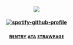 




  
</h4> 
<h4 align="center">
  
  ![](https://komarev.com/ghpvc/?username=Iovefool&color=grey&style=flat-square&label=˚ʚ♡ɞ˚)
</h4>
</p>

<h4 align="center">
  
[![spotify-github-profile](https://spotify-github-profile.kittinanx.com/api/view?uid=amwonvf2avhdwndphxsrhb8g5&cover_image=true&theme=natemoo-re&show_offline=false&background_color=121212&interchange=false&bar_color=53b14f&bar_color_cover=true)](https://github.com/kittinan/spotify-github-profile)



<h4 align="center">
  
  [<ins>ʀᴇɴᴛʀʏ</ins>](https://rentry.co/yurilvr69) [<ins>ᴀᴛᴀ</ins>](https://calamity.atabook.org/) [<ins>ꜱᴛʀᴀᴡᴘᴀɢᴇ</ins>](https://sun2theshrine.straw.page/)




<h4 align="center">
  


